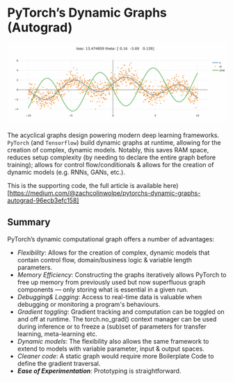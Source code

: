 # PyTorch’s Dynamic Graphs (Autograd)

![Gradient propagation Data Structures](https://github.com/ZachWolpe/pyTorch-directed-acyclic-graph/blob/main/neural_net_schematic/expr-run.webp)

The acyclical graphs design powering modern deep learning frameworks. `PyTorch` (and `Tensorflow`) build dynamic graphs at runtime, allowing for the creation of complex, dynamic models. Notably, this saves RAM space, reduces setup complexity (by needing to declare the entire graph before training); allows for control flow/conditionals & allows for the creation of dynamic models (e.g. RNNs, GANs, etc.).

This is the supporting code, the full article is available here)[https://medium.com/@zachcolinwolpe/pytorchs-dynamic-graphs-autograd-96ecb3efc158]


## Summary

PyTorch’s dynamic computational graph offers a number of advantages:

- _*Flexibility*_: Allows for the creation of complex, dynamic models that contain control flow, domain/business logic & variable length parameters.
- _*Memory Efficiency*_: Constructing the graphs iteratively allows PyTorch to free up memory from previously used but now superfluous graph components — only storing what is essential in a given run.
- _*Debugging& Logging*_: Access to real-time data is valuable when debugging or monitoring a program's behaviours.
- _*Gradient toggling*_: Gradient tracking and computation can be toggled on and off at runtime. The torch.no_grad() context manager can be used during inference or to freeze a (sub)set of parameters for transfer learning, meta-learning etc.
- _*Dynamic models*_: The flexibility also allows the same framework to extend to models with variable parameter, input & output spaces.
- _*Cleaner code*_: A static graph would require more Boilerplate Code to define the gradient traversal.
- __*Ease of Experimentation*__: Prototyping is straightforward.